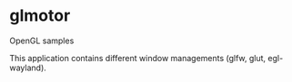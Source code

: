 # glmotor
OpenGL samples

This application contains different window managements (glfw, glut, egl-wayland).
